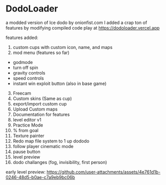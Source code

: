 # DodoLoader
a modded version of Ice dodo by onionfist.com
I added a crap ton of features by modifying compiled code
play at https://dodoloader.vercel.app

features added:
1. custom cups with custom icon, name, and maps
2. mod menu (features so far)
 - godmode
 - turn off spin
 - gravity controls
 - speed controls
 - instant win exploit button (also in base game)
3. Freecam
4. Custom skins (Same as cup)
5. export/import custom cup
6. Upload Custom maps
7. Documentation for features
8. level editor v1
9. Practice Mode
10. % from goal
11. Texture painter
12. Redo map file system to 1 up dododo
13. follow player cinematic mode
14. pause button
15. level preview
16. dodo challanges (fog, invisibility, first person)


early level preview:
https://github.com/user-attachments/assets/4e761d1b-0246-48d5-b0ae-c7a9eb9bc06b

